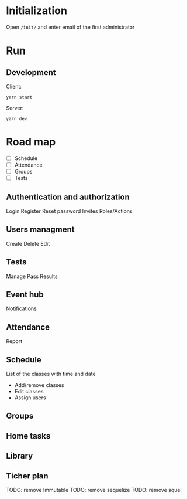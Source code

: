# Initialization
Open `/init/` and enter email of the first administrator

# Run

## Development
Client:
```
yarn start
```
Server:
```
yarn dev
```

# Road map

- [ ] Schedule
- [ ] Attendance
- [ ] Groups
- [ ] Tests

## Authentication and authorization
  Login
  Register
  Reset password
  Invites
  Roles/Actions

## Users managment
  Create
  Delete
  Edit

## Tests
  Manage
  Pass
  Results

## Event hub
  Notifications

## Attendance
  Report

## Schedule
List of the classes with time and date
  * Add/remove classes
  * Edit classes
  * Assign users

## Groups

## Home tasks

## Library

## Ticher plan

TODO: remove Immutable
TODO: remove sequelize
TODO: remove squel